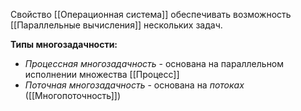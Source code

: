 Свойство [[Операционная система]] обеспечивать возможность [[Параллельные вычисления]] нескольких задач.

**Типы многозадачности:**

- *Процессная многозадачность* - основана на параллельном исполнении множества [[Процесс]]
- *Поточная многозадачность* - основана на *потоках* ([[Многопоточность]])